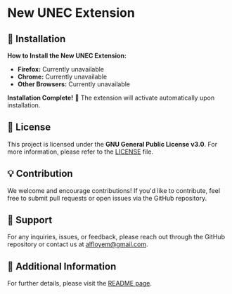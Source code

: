 # New UNEC Extension

## 🔧 Installation

**How to Install the New UNEC Extension:**  
   - **Firefox:** Currently unavailable  
   - **Chrome:** Currently unavailable  
   - **Other Browsers:** Currently unavailable

**Installation Complete!** 🎉 The extension will activate automatically upon installation.

## 📜 License

This project is licensed under the **GNU General Public License v3.0**. For more information, please refer to the [LICENSE](LICENSE) file.

## 💡 Contribution

We welcome and encourage contributions! If you'd like to contribute, feel free to submit pull requests or open issues via the GitHub repository.

## 🤝 Support

For any inquiries, issues, or feedback, please reach out through the GitHub repository or contact us at [alfloyem@gmail.com](mailto:alfloyem@gmail.com).

## 📘 Additional Information

For further details, please visit the [README page](https://github.com/alfloyem/New-UNEC/blob/main/README.md).
